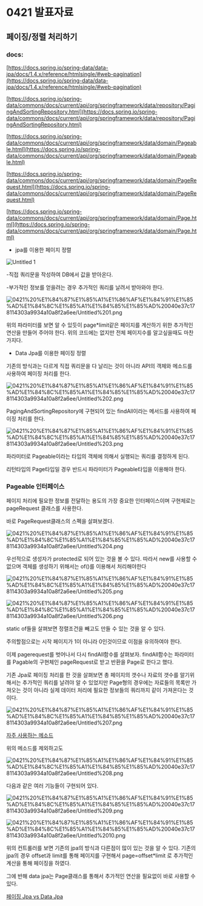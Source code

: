 # 0421 발표자료

## 페이징/정렬 처리하기

### docs:

 [https://docs.spring.io/spring-data/data-jpa/docs/1.4.x/reference/htmlsingle/#web-pagination](https://docs.spring.io/spring-data/data-jpa/docs/1.4.x/reference/htmlsingle/#web-pagination)

[https://docs.spring.io/spring-data/commons/docs/current/api/org/springframework/data/repository/PagingAndSortingRepository.html](https://docs.spring.io/spring-data/commons/docs/current/api/org/springframework/data/repository/PagingAndSortingRepository.html)

[https://docs.spring.io/spring-data/commons/docs/current/api/org/springframework/data/domain/Pageable.html](https://docs.spring.io/spring-data/commons/docs/current/api/org/springframework/data/domain/Pageable.html)

[https://docs.spring.io/spring-data/commons/docs/current/api/org/springframework/data/domain/PageRequest.html](https://docs.spring.io/spring-data/commons/docs/current/api/org/springframework/data/domain/PageRequest.html)

[https://docs.spring.io/spring-data/commons/docs/current/api/org/springframework/data/domain/Page.html](https://docs.spring.io/spring-data/commons/docs/current/api/org/springframework/data/domain/Page.html)

- jpa를 이용한 페이지 정렬

![Untitled 1](https://user-images.githubusercontent.com/76509935/115396189-afad7b00-a21f-11eb-8257-393fcc8d1384.png)

-직접 쿼리문을 작성하여 DB에서 값을 받아온다.

-부가적인 정보를 얻을려는 경우 추가적인 쿼리를 날려서 받아와야 한다.

![0421%20%E1%84%87%E1%85%A1%E1%86%AF%E1%84%91%E1%85%AD%E1%84%8C%E1%85%A1%E1%84%85%E1%85%AD%20040e37c178114303a9934a10a8f2a6ee/Untitled%201.png](0421%20%E1%84%87%E1%85%A1%E1%86%AF%E1%84%91%E1%85%AD%E1%84%8C%E1%85%A1%E1%84%85%E1%85%AD%20040e37c178114303a9934a10a8f2a6ee/Untitled%201.png)

위의 파라미터를 보면 알 수 있듯이 page*limit같은 페이지를 계산하기 위한 추가적인 연산을 만들어 주어야 한다. 위의 코드에는 없지만 전체 페이지수를 알고싶을때도 마찬가지다.

- Data Jpa를 이용한 페이징 정렬

기존의 방식과는 다르게 직접 쿼리문을 다 날리는 것이 아니라 API의 객체와 메소드를 사용하여 페이징 처리를 한다.

 

![0421%20%E1%84%87%E1%85%A1%E1%86%AF%E1%84%91%E1%85%AD%E1%84%8C%E1%85%A1%E1%84%85%E1%85%AD%20040e37c178114303a9934a10a8f2a6ee/Untitled%202.png](0421%20%E1%84%87%E1%85%A1%E1%86%AF%E1%84%91%E1%85%AD%E1%84%8C%E1%85%A1%E1%84%85%E1%85%AD%20040e37c178114303a9934a10a8f2a6ee/Untitled%202.png)

PagingAndSortingRepository에 구현되어 있는 findAll이라는 메서드를 사용하여 페이징 처리를 한다.

![0421%20%E1%84%87%E1%85%A1%E1%86%AF%E1%84%91%E1%85%AD%E1%84%8C%E1%85%A1%E1%84%85%E1%85%AD%20040e37c178114303a9934a10a8f2a6ee/Untitled%203.png](0421%20%E1%84%87%E1%85%A1%E1%86%AF%E1%84%91%E1%85%AD%E1%84%8C%E1%85%A1%E1%84%85%E1%85%AD%20040e37c178114303a9934a10a8f2a6ee/Untitled%203.png)

파라미터로 Pageable이라는 타입의 객체에 의해서 실행되는 쿼리를 결정하게 된다.

리턴타입의 Page<T>타입일 경우 반드시 파라미터가 Pageable타입을 이용해야 한다.

### Pageable 인터페이스

페이지 처리에 필요한 정보를 전달하는 용도의 가장 중요한 인터페이스이며 구현체로는 pageRequest 클래스를 사용한다.

바로 PageRequest클래스의 스펙을 살펴보겠다.

![0421%20%E1%84%87%E1%85%A1%E1%86%AF%E1%84%91%E1%85%AD%E1%84%8C%E1%85%A1%E1%84%85%E1%85%AD%20040e37c178114303a9934a10a8f2a6ee/Untitled%204.png](0421%20%E1%84%87%E1%85%A1%E1%86%AF%E1%84%91%E1%85%AD%E1%84%8C%E1%85%A1%E1%84%85%E1%85%AD%20040e37c178114303a9934a10a8f2a6ee/Untitled%204.png)

우선적으로 생성자가 protected로 되어 있는 것을 볼 수 있다. 따라서 new를 사용할 수 없으며 객체를 생성하기 위해서는 of()를 이용해서 처리해야한다

![0421%20%E1%84%87%E1%85%A1%E1%86%AF%E1%84%91%E1%85%AD%E1%84%8C%E1%85%A1%E1%84%85%E1%85%AD%20040e37c178114303a9934a10a8f2a6ee/Untitled%205.png](0421%20%E1%84%87%E1%85%A1%E1%86%AF%E1%84%91%E1%85%AD%E1%84%8C%E1%85%A1%E1%84%85%E1%85%AD%20040e37c178114303a9934a10a8f2a6ee/Untitled%205.png)

![0421%20%E1%84%87%E1%85%A1%E1%86%AF%E1%84%91%E1%85%AD%E1%84%8C%E1%85%A1%E1%84%85%E1%85%AD%20040e37c178114303a9934a10a8f2a6ee/Untitled%206.png](0421%20%E1%84%87%E1%85%A1%E1%86%AF%E1%84%91%E1%85%AD%E1%84%8C%E1%85%A1%E1%84%85%E1%85%AD%20040e37c178114303a9934a10a8f2a6ee/Untitled%206.png)

static of들을 살펴보면 정렬조건을 빼고도 만들 수 있는 것을 알 수 있다.

주의할점으로는 시작 페이지가 1이 아니라 0인것이므로 이점을 유의하여야 한다.

이제 pagerequest를 벗어나서 다시 findAll함수를 살펴보자. findAll함수는 파라미터를 Pagable의 구현체인 pageRequest로 받고 반환을 Page로 한다고 했다.

기존 Jpa로 페이징 처리를 한 것을 살펴보면 총 페이지의 갯수나 자료의 갯수를 알기위해서는 추가적인 쿼리를 날려야 알 수 있었지만 Page형의 경우에는 자료들의 목록만 가져오는 것이 아니라 실제 데이터 처리에 필요한 정보들의 쿼리까지 같이 가져온다는 것이다.

![0421%20%E1%84%87%E1%85%A1%E1%86%AF%E1%84%91%E1%85%AD%E1%84%8C%E1%85%A1%E1%84%85%E1%85%AD%20040e37c178114303a9934a10a8f2a6ee/Untitled%207.png](0421%20%E1%84%87%E1%85%A1%E1%86%AF%E1%84%91%E1%85%AD%E1%84%8C%E1%85%A1%E1%84%85%E1%85%AD%20040e37c178114303a9934a10a8f2a6ee/Untitled%207.png)

[자주 사용하는 메소드](0421%20%E1%84%87%E1%85%A1%E1%86%AF%E1%84%91%E1%85%AD%E1%84%8C%E1%85%A1%E1%84%85%E1%85%AD%20040e37c178114303a9934a10a8f2a6ee/%E1%84%8C%E1%85%A1%E1%84%8C%E1%85%AE%20%E1%84%89%E1%85%A1%E1%84%8B%E1%85%AD%E1%86%BC%E1%84%92%E1%85%A1%E1%84%82%E1%85%B3%E1%86%AB%20%E1%84%86%E1%85%A6%E1%84%89%E1%85%A9%E1%84%83%E1%85%B3%20ef95553319274e9f912d04a5ce4538f8.csv)

위의 메소드를 제외하고도 

![0421%20%E1%84%87%E1%85%A1%E1%86%AF%E1%84%91%E1%85%AD%E1%84%8C%E1%85%A1%E1%84%85%E1%85%AD%20040e37c178114303a9934a10a8f2a6ee/Untitled%208.png](0421%20%E1%84%87%E1%85%A1%E1%86%AF%E1%84%91%E1%85%AD%E1%84%8C%E1%85%A1%E1%84%85%E1%85%AD%20040e37c178114303a9934a10a8f2a6ee/Untitled%208.png)

다음과 같은 여러 기능들이 구현되어 있다.

![0421%20%E1%84%87%E1%85%A1%E1%86%AF%E1%84%91%E1%85%AD%E1%84%8C%E1%85%A1%E1%84%85%E1%85%AD%20040e37c178114303a9934a10a8f2a6ee/Untitled%209.png](0421%20%E1%84%87%E1%85%A1%E1%86%AF%E1%84%91%E1%85%AD%E1%84%8C%E1%85%A1%E1%84%85%E1%85%AD%20040e37c178114303a9934a10a8f2a6ee/Untitled%209.png)

![0421%20%E1%84%87%E1%85%A1%E1%86%AF%E1%84%91%E1%85%AD%E1%84%8C%E1%85%A1%E1%84%85%E1%85%AD%20040e37c178114303a9934a10a8f2a6ee/Untitled%2010.png](0421%20%E1%84%87%E1%85%A1%E1%86%AF%E1%84%91%E1%85%AD%E1%84%8C%E1%85%A1%E1%84%85%E1%85%AD%20040e37c178114303a9934a10a8f2a6ee/Untitled%2010.png)

위의 컨트롤러를 보면 기존의 jpa의 방식과 다른점이 많이 있는 것을 알 수 있다. 기존의  jpa의 경우 offset과 limit를 통해 페이지를 구현해서 page=offset*limit 로 추가적인 계산을 통해 페이징을 하였다.

그에 반해 data jpa는 Page클래스를 통해서 추가적인 연산을 필요없이 바로 사용할 수 있다.

[페이징 Jpa vs Data Jpa](0421%20%E1%84%87%E1%85%A1%E1%86%AF%E1%84%91%E1%85%AD%E1%84%8C%E1%85%A1%E1%84%85%E1%85%AD%20040e37c178114303a9934a10a8f2a6ee/%E1%84%91%E1%85%A6%E1%84%8B%E1%85%B5%E1%84%8C%E1%85%B5%E1%86%BC%20Jpa%20vs%20Data%20Jpa%209417c823e6a84d02b8e15957f5e9b1e4.csv)
